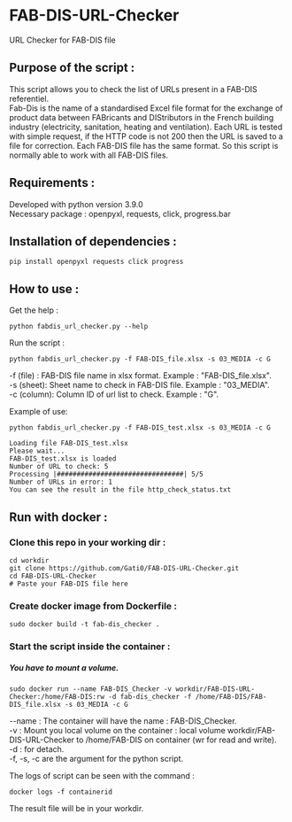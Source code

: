# FAB-DIS-URL-Checker
URL Checker for FAB-DIS file

## Purpose of the script :
This script allows you to check the list of URLs present in a FAB-DIS referentiel.  
Fab-Dis is the name of a standardised Excel file format for the exchange of product data between FABricants and DIStributors in the French building industry (electricity, sanitation, heating and ventilation). 
Each URL is tested with simple request, if the HTTP code is not 200 then the URL is saved to a file for correction. 
Each FAB-DIS file has the same format. So this script is normally able to work with all FAB-DIS files.

## Requirements :
Developed with python version 3.9.0  
Necessary package : openpyxl, requests, click, progress.bar

## Installation of dependencies :
```
pip install openpyxl requests click progress
```

## How to use :
Get the help :
```
python fabdis_url_checker.py --help
```

Run the script :
```
python fabdis_url_checker.py -f FAB-DIS_file.xlsx -s 03_MEDIA -c G
```

-f (file) : FAB-DIS file name in xlsx format. Example : "FAB-DIS_file.xlsx".  
-s (sheet): Sheet name to check in FAB-DIS file. Example : "03_MEDIA".  
-c (column): Column ID of url list to check. Example : "G".  

Example of use: 

```
python fabdis_url_checker.py -f FAB-DIS_test.xlsx -s 03_MEDIA -c G

Loading file FAB-DIS_test.xlsx
Please wait...
FAB-DIS_test.xlsx is loaded
Number of URL to check: 5
Processing |################################| 5/5
Number of URLs in error: 1
You can see the result in the file http_check_status.txt
```

## Run with docker : 

### Clone this repo in your working dir :
```
cd workdir
git clone https://github.com/Gati0/FAB-DIS-URL-Checker.git
cd FAB-DIS-URL-Checker
# Paste your FAB-DIS file here
```

### Create docker image from Dockerfile :
```
sudo docker build -t fab-dis_checker .
```

### Start the script inside the container :
##### You have to mount a volume.

```
sudo docker run --name FAB-DIS_Checker -v workdir/FAB-DIS-URL-Checker:/home/FAB-DIS:rw -d fab-dis_checker -f /home/FAB-DIS/FAB-DIS_file.xlsx -s 03_MEDIA -c G
```

--name : The container will have the name : FAB-DIS_Checker.  
-v : Mount you local volume on the container : local volume workdir/FAB-DIS-URL-Checker to /home/FAB-DIS on container (wr for read and write).  
-d : for detach.  
-f, -s, -c are the argument for the python script.  

The logs of script can be seen with the command :
```
docker logs -f containerid
```

The result file will be in your workdir.
